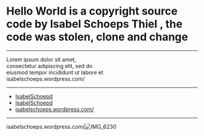 # Hello World is a copyright source code by Isabel Schoeps Thiel , the code was stolen, clone and change

---

Lorem ipsum dolor sit amet,  
consectetur adipiscing elit, sed do  
eiusmod tempor incididunt ut labore et  
isabelschoeps.wordpress.com/

---

- [IsabelSchoepd](/@IsabelSchoepd/helloworld)
- [IsabelSchoepd](/hello-world)
- [isabelschoeps.wordpress.com/](/hello-world)

---

isabelschoeps.wordpress.com/![IMG_6230](https://github.com/hackmdio/hackmd-io-issues/assets/127110010/6b442741-e4b8-4f0f-a12e-dd3d9f8c3328)
